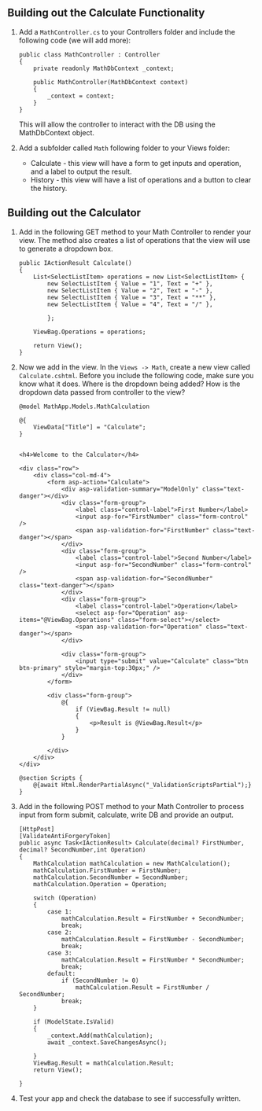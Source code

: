 ## Building out the Calculate Functionality

1.  Add a `MathController.cs` to your Controllers folder and include the following code (we will add more):
    ```
    public class MathController : Controller
    {
        private readonly MathDbContext _context;

        public MathController(MathDbContext context)
        {
            _context = context;
        }
    }
    ```

    This will allow the controller to interact with the DB using the MathDbContext object.

2. Add a subfolder called `Math` following folder to your Views folder:
    * Calculate - this view will have a form to get inputs and operation, and a label to output the result.
    * History - this view will have a list of operations and a button to clear the history.

## Building out the Calculator

1. Add in the following GET method to your Math Controller to render your view. 
   The method also creates a list of operations that the view will use to generate a dropdown box.

    ```
    public IActionResult Calculate()
    {
        List<SelectListItem> operations = new List<SelectListItem> {
            new SelectListItem { Value = "1", Text = "+" },
            new SelectListItem { Value = "2", Text = "-" },
            new SelectListItem { Value = "3", Text = "**" },
            new SelectListItem { Value = "4", Text = "/" },

            };

        ViewBag.Operations = operations;
    
        return View();
    }
    ```

2. Now we add in the view. In the `Views -> Math`, create a new view called `Calculate.cshtml`.
   Before you include the following code, make sure you know what it does.
   Where is the dropdown being added? How is the dropdown data passed from controller to the view?
    
    ```
    @model MathApp.Models.MathCalculation

    @{
        ViewData["Title"] = "Calculate";
    }


    <h4>Welcome to the Calculator</h4>

    <div class="row">
        <div class="col-md-4">
            <form asp-action="Calculate">
                <div asp-validation-summary="ModelOnly" class="text-danger"></div>
                <div class="form-group">
                    <label class="control-label">First Number</label>
                    <input asp-for="FirstNumber" class="form-control" />
                    <span asp-validation-for="FirstNumber" class="text-danger"></span>
                </div>
                <div class="form-group">
                    <label class="control-label">Second Number</label>
                    <input asp-for="SecondNumber" class="form-control" />
                    <span asp-validation-for="SecondNumber" class="text-danger"></span>
                </div>
                <div class="form-group">
                    <label class="control-label">Operation</label>
                    <select asp-for="Operation" asp-items="@ViewBag.Operations" class="form-select"></select>
                    <span asp-validation-for="Operation" class="text-danger"></span>
                </div>
            
                <div class="form-group">
                    <input type="submit" value="Calculate" class="btn btn-primary" style="margin-top:30px;" />
                </div>
            </form>

            <div class="form-group">
                @{
                    if (ViewBag.Result != null)
                    {
                        <p>Result is @ViewBag.Result</p>
                    }
                }
            
            </div>
        </div>
    </div>

    @section Scripts {
        @{await Html.RenderPartialAsync("_ValidationScriptsPartial");}
    }

    ```
3. Add in the following POST method to your Math Controller to process input from form submit, calculate, write DB and provide an output.
    ```
    [HttpPost]
    [ValidateAntiForgeryToken]
    public async Task<IActionResult> Calculate(decimal? FirstNumber, decimal? SecondNumber,int Operation)
    {
        MathCalculation mathCalculation = new MathCalculation();
        mathCalculation.FirstNumber = FirstNumber;
        mathCalculation.SecondNumber = SecondNumber;
        mathCalculation.Operation = Operation;

        switch (Operation)
        {
            case 1:
                mathCalculation.Result = FirstNumber + SecondNumber;
                break;
            case 2:
                mathCalculation.Result = FirstNumber - SecondNumber;
                break;
            case 3:
                mathCalculation.Result = FirstNumber * SecondNumber;
                break;
            default:
                if (SecondNumber != 0)
                    mathCalculation.Result = FirstNumber / SecondNumber;
                break;
        }

        if (ModelState.IsValid)
        {
            _context.Add(mathCalculation);
            await _context.SaveChangesAsync();
                
        }
        ViewBag.Result = mathCalculation.Result;
        return View();
            
    }
    ```
4. Test your app and check the database to see if successfully written.
